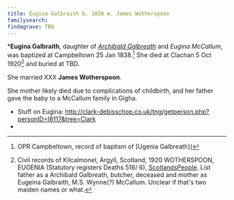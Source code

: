 ```yaml
---
title: Eugina Galbraith b. 1838 m. James Wotherspoon
familysearch:
findagrave: TBD
---
```

***Eugina Galbraith**, daughter of *[Archibald Galbreath](galbreath-archibald-1803.md)* and
*Eugina McCallum*, was baptized at Campbeltown 25 Jan 1838.[^birth]
She died at Clachan 5 Oct 1920[^death] and buried at TBD.

She married XXX **James Wotherspoon**.

She mother likely died due to complications of childbirth, and her father
gave the baby to a McCallum family in Gigha.

- Stuff on Eugina: http://clark-debisschop.co.uk/tng/getperson.php?personID=I8117&tree=Clark
- 

[^birth]: OPR Campbeltown, record of baptism of [Ugenia Galbreath](

[^death]: Civil records of Kilcalmonel, Argyll, Scotland, 1920 WOTHERSPOON, EUGENIA (Statutory registers Deaths 516/ 6), [ScotlandsPeople](https://www.scotlandspeople.gov.uk/view-image/nrs_stat_deaths/7510900).  List father as a Archibald Galbreath, butcher, deceased and mother as Eugeina Galbraith, M.S. Wynne(?) McCallum.  Unclear if that's two maiden names or what.

[^burial]: TBD

[^census1841-eugina]: The 1841 Census for Ardlammy, Gigha, Argyllshire, Scotland lists a Eugina Galbreath, age 3, living in McCallum household, which certainly matches the timeline.  Transcript available on [FindMyPast](https://www.findmypast.com/transcript?id=GBC/1841/0016666302&expand=true).

